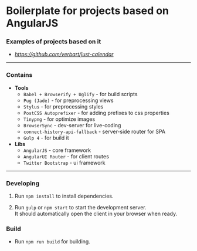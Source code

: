 # Boilerplate for projects based on AngularJS

### Examples of projects based on it

- *https://github.com/verbart/just-calendar*

---

### Contains

- **Tools**
  - `Babel + Browserify + Uglify` - for build scripts
  - `Pug (Jade)` - for preprocessing views
  - `Stylus` - for preprocessing styles
  - `PostCSS Autoprefixer` - for adding prefixes to css properties
  - `Tinypng` - for optimize images
  - `BrowserSync` - dev-server for live-coding
  - `connect-history-api-fallback` - server-side router for SPA
  - `Gulp 4` - for build it
- **Libs**
  - `AngularJS` - core framework
  - `AngularUI Router` - for client routes
  - `Twitter Bootstrap` - ui framework

---

### Developing

1. Run `npm install` to install dependencies.

2. Run `gulp` or `npm start` to start the development server.  
   It should automatically open the client in your browser when ready.

### Build

- Run `npm run build` for building.

